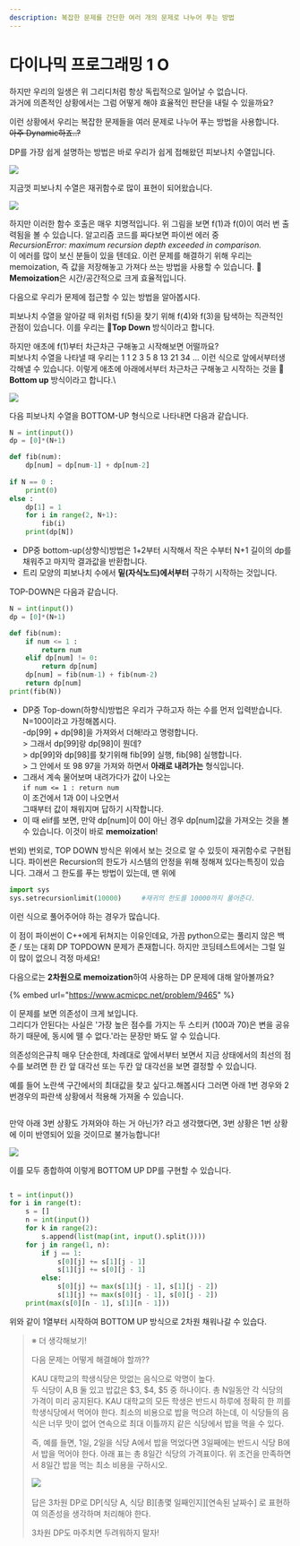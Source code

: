 ```yaml
---
description: 복잡한 문제를 간단한 여러 개의 문제로 나누어 푸는 방법
---
```


# 다이나믹 프로그래밍 1 O

하지만 우리의 일생은 위 그리디처럼 항상 독립적으로 일어날 수 없습니다.\
과거에 의존적인 상황에서는 그럼 어떻게 해야 효율적인 판단을 내릴 수 있을까요?

이런 상황에서 우리는 복잡한 문제들을 여러 문제로 나누어 푸는 방법을 사용합니다. \
~~아주 Dynamic하죠..?~~

DP를 가장 쉽게 설명하는 방법은 바로 우리가 쉽게 접해왔던 피보나치 수열입니다.

![](<../.gitbook/assets/image (8).png>)

지금껏 피보나치 수열은 재귀함수로 많이 표현이 되어왔습니다.

![](<../.gitbook/assets/image (1) (1) (3).png>)

하지만 이러한 함수 호출은 매우 치명적입니다. 위 그림을 보면 f(1)과 f(0)이 여러 번 출력됨을 볼 수 있습니다. 알고리즘 코드를 짜다보면 파이썬 에러 중\
_RecursionError: maximum recursion depth exceeded in comparison._\
이 에러를 많이 보신 분들이 있을 텐데요. 이런 문제를 해결하기 위해 우리는 memoization, 즉 값을 저장해놓고 가져다 쓰는 방법을 사용할 수 있습니다. 📌**Memoization**은 시간/공간적으로 크게 효율적입니다.

다음으로 우리가 문제에 접근할 수 있는 방법을 알아봅시다.

피보나치 수열을 알아갈 때 위처럼 f(5)을 찾기 위해 f(4)와 f(3)을 탐색하는 직관적인 관점이 있습니다. 이를 우리는 📌**Top Down** 방식이라고 합니다.

하지만 애초에 f(1)부터 차근차근 구해놓고 시작해보면 어떨까요?\
피보나치 수열을 나타낼 때 우리는 1 1 2 3 5 8 13 21 34 … 이런 식으로 앞에서부터생각해낼 수 있습니다. 이렇게 애초에 아래에서부터 차근차근 구해놓고 시작하는 것을 📌**Bottom up** 방식이라고 합니다.\


![](<../.gitbook/assets/image (9).png>)

다음 피보나치 수열을  BOTTOM-UP 형식으로 나타내면 다음과 같습니다.

```python
N = int(input())
dp = [0]*(N+1)

def fib(num):
    dp[num] = dp[num-1] + dp[num-2]
    
if N == 0 :
    print(0)
else :
    dp[1] = 1
    for i in range(2, N+1):
        fib(i)
    print(dp[N])
```

* DP중 bottom-up(상향식)방법은 1+2부터 시작해서 작은 수부터 N+1 길이의 dp를 채워주고 마지막 결과값을 반환합니다.
* 트리 모양의 피보나치 수에서 **밑(자식노드)에서부터** 구하기 시작하는 것입니다.



TOP-DOWN은 다음과 같습니다.

```python
N = int(input())
dp = [0]*(N+1)

def fib(num):
    if num <= 1 :
        return num
    elif dp[num] != 0:
        return dp[num]
    dp[num] = fib(num-1) + fib(num-2)
    return dp[num]
print(fib(N))
```

* DP중 Top-down(하향식)방법은 우리가 구하고자 하는 수를 먼저 입력받습니다. N=100이라고 가정해봅시다.\
  \-dp\[99] + dp\[98]을 가져와서 더해!라고 명령합니다.\
  \> 그래서 dp\[99]랑 dp\[98]이 뭔데?\
  \> dp\[99]와 dp\[98]를 찾기위해 fib\[99] 실행, fib\[98] 실행합니다.\
  \> 그 안에서 또 98 97을 가져와  하면서 **아래로 내려가는** 형식입니다.
* 그래서 계속 물어보며 내려가다가 값이 나오는\
  `if num <= 1 : return num`\
  이 조건에서 1과 0이 나오면서\
  그때부터 값이 채워지며 답하기 시작합니다.
* 이 때 elif를 보면, 만약 dp\[num]이 0이 아닌 경우 dp\[num]값을 가져오는 것을 볼 수 있습니다. 이것이 바로 **memoization**!

번외)  번외로, TOP DOWN 방식은 위에서 보는 것으로 알 수 있듯이 재귀함수로 구현됩니다. 파이썬은 Recursion의 한도가 시스템의 안정을 위해 정해져 있다는특징이  있습니다. 그래서 그 한도를 푸는 방법이 있는데, 맨 위에

```python
import sys     
sys.setrecursionlimit(10000)     #재귀의 한도를 10000까지 풀어준다.
```

이런 식으로 풀어주어야 하는 경우가 많습니다.

이 점이 파이썬이 C++에게 뒤쳐지는 이유인데요, 가끔 python으로는 풀리지 않은 백준 / 또는 대회 DP TOPDOWN 문제가 존재합니다. 하지만 코딩테스트에서는 그럴 일이 많이 없으니 걱정 마세요!





다음으로는 **2차원으로 memoization**하여 사용하는 DP 문제에 대해 알아볼까요?

{% embed url="https://www.acmicpc.net/problem/9465" %}

이 문제를 보면 의존성이 크게 보입니다.\
그리디가 안된다는 사실은 '가장 높은 점수를 가지는 두 스티커 (100과 70)은 변을 공유하기 때문에, 동시에 뗄 수 없다.'라는 문장만 봐도 알 수 있습니다.

의존성의은규칙 매우 단순한데, 차례대로 앞에서부터 보면서 지금 상태에서의 최선의 점수를 보려면 한 칸 앞 대각선 또는 두칸 앞 대각선을 보면 결정할 수 있습니다.



예를 들어 노란색 구간에서의 최대값을 찾고 싶다고.해봅시다 그러면 아래 1번 경우와 2번경우의 파란색 상황에서 적용해 가져올 수 있습니다.

<figure><img src="../.gitbook/assets/image (5) (3).png" alt=""><figcaption></figcaption></figure>

만약 아래 3번 상황도 가져와야 하는 거 아닌가? 라고 생각했다면, 3번 상황은 1번 상황에 이미 반영되어 있을 것이므로 불가능합니다!

![](<../.gitbook/assets/image (10) (1).png>)

이를 모두 종합하여 이렇게 BOTTOM UP DP를 구현할 수 있습니다.

<figure><img src="../.gitbook/assets/image (2) (2) (1).png" alt=""><figcaption></figcaption></figure>

```python
t = int(input())
for i in range(t):
    s = []
    n = int(input())
    for k in range(2):
        s.append(list(map(int, input().split())))
    for j in range(1, n):
        if j == 1:
            s[0][j] += s[1][j - 1]
            s[1][j] += s[0][j - 1]
        else:
            s[0][j] += max(s[1][j - 1], s[1][j - 2])
            s[1][j] += max(s[0][j - 1], s[0][j - 2])
    print(max(s[0][n - 1], s[1][n - 1]))

```

위와 같이 1열부터 시작하여 BOTTOM UP 방식으로 2차원 채워나갈 수 있습다.



> ※ 더 생각해보기!
>
> 다음 문제는 어떻게 해결해야 할까??
>
> KAU 대학교의 학생식당은 맛없는 음식으로 악명이 높다. \
> 두 식당이 A,B 둘 있고 밥값은 $3, $4, $5 중 하나이다. 총 N일동안 각 식당의 가격이 미리 공지된다. KAU 대학교의 모든 학생은 반드시 하루에 정확히 한 끼를 학생식당에서 먹어야 한다. 최소의 비용으로 밥을 먹으려 하는데, 이 식당들의 음식은 너무 맛이 없어 연속으로 최대 이틀까지 같은 식당에서 밥을 먹을 수 있다.&#x20;
>
> 즉, 예를 들면, 1일, 2일을 식당 A에서 밥을 먹었다면 3일째에는 반드시 식당 B에서 밥을 먹어야 한다. 아래 표는 총 8일간 식당의 가격표이다. 위 조건을 만족하면서 8일간 밥을 먹는 최소 비용을 구하시오.
>
> ![](<../.gitbook/assets/image (13) (1).png>)\
> \
> 답은 3차원 DP로 DP\[식당 A, 식당 B]\[총몇 일째인지]\[연속된 날짜수] 로 표현하여 의존성을 생각하며 처리해야 한다.&#x20;
>
> 3차원 DP도 마주치면 두려워하지 말자!



